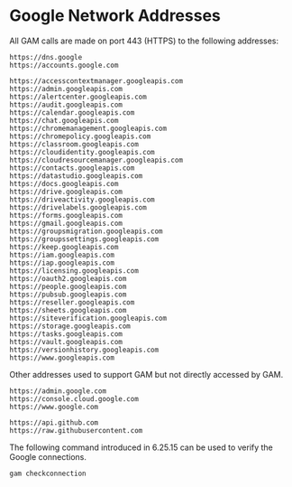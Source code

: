 # Google Network Addresses

All GAM calls are made on port 443 (HTTPS) to the following addresses:
```
https://dns.google
https://accounts.google.com

https://accesscontextmanager.googleapis.com
https://admin.googleapis.com
https://alertcenter.googleapis.com
https://audit.googleapis.com
https://calendar.googleapis.com
https://chat.googleapis.com
https://chromemanagement.googleapis.com
https://chromepolicy.googleapis.com
https://classroom.googleapis.com
https://cloudidentity.googleapis.com
https://cloudresourcemanager.googleapis.com
https://contacts.googleapis.com
https://datastudio.googleapis.com
https://docs.googleapis.com
https://drive.googleapis.com
https://driveactivity.googleapis.com
https://drivelabels.googleapis.com
https://forms.googleapis.com
https://gmail.googleapis.com
https://groupsmigration.googleapis.com
https://groupssettings.googleapis.com
https://keep.googleapis.com
https://iam.googleapis.com
https://iap.googleapis.com
https://licensing.googleapis.com
https://oauth2.googleapis.com
https://people.googleapis.com
https://pubsub.googleapis.com
https://reseller.googleapis.com
https://sheets.googleapis.com
https://siteverification.googleapis.com
https://storage.googleapis.com
https://tasks.googleapis.com
https://vault.googleapis.com
https://versionhistory.googleapis.com
https://www.googleapis.com
```
Other addresses used to support GAM but not directly accessed by GAM.
```
https://admin.google.com
https://console.cloud.google.com
https://www.google.com

https://api.github.com
https://raw.githubusercontent.com
```

The following command introduced in 6.25.15 can be used to verify the Google connections.
```
gam checkconnection
```
